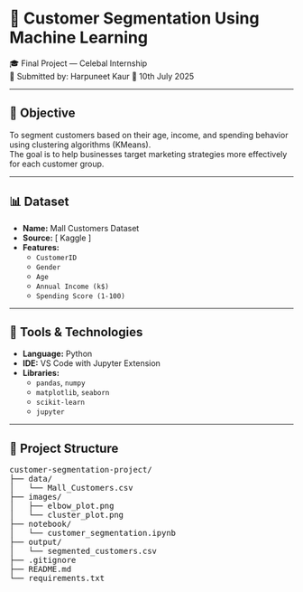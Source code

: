 # 🧠 Customer Segmentation Using Machine Learning

🎓 Final Project — Celebal Internship  
👤 Submitted by: Harpuneet Kaur 
📅 10th July 2025

---

## 🎯 Objective

To segment customers based on their age, income, and spending behavior using clustering algorithms (KMeans).  
The goal is to help businesses target marketing strategies more effectively for each customer group.

---

## 📊 Dataset

- **Name:** Mall Customers Dataset  
- **Source:** [ Kaggle ]  
- **Features:**
  - `CustomerID`
  - `Gender`
  - `Age`
  - `Annual Income (k$)`
  - `Spending Score (1-100)`

---

## 🧰 Tools & Technologies

- **Language:** Python  
- **IDE:** VS Code with Jupyter Extension  
- **Libraries:**
  - `pandas`, `numpy`
  - `matplotlib`, `seaborn`
  - `scikit-learn`
  - `jupyter`

---

## 📂 Project Structure


<pre>
customer-segmentation-project/
├── data/
│   └── Mall_Customers.csv
├── images/
│   ├── elbow_plot.png
│   └── cluster_plot.png
├── notebook/
│   └── customer_segmentation.ipynb
├── output/
│   └── segmented_customers.csv
├── .gitignore
├── README.md
└── requirements.txt
</pre>